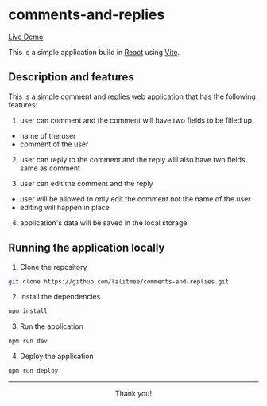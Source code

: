 # comments-and-replies

[Live Demo](https://lalitmee.github.io/comments-and-replies/)

This is a simple application build in [React](https://react.dev) using [Vite](https://vitejs.dev/).

## Description and features

This is a simple comment and replies web application that has the following features:

1. user can comment and the comment will have two fields to be filled up

- name of the user
- comment of the user

2. user can reply to the comment and the reply will also have two fields same as
   comment

3. user can edit the comment and the reply

- user will be allowed to only edit the comment not the name of the user
- editing will happen in place

4. application's data will be saved in the local storage

## Running the application locally

1. Clone the repository

```bash
git clone https://github.com/lalitmee/comments-and-replies.git
```

2. Install the dependencies

```bash
npm install
```

3. Run the application

```bash
npm run dev
```

4. Deploy the application

```bash
npm run deploy
```

---

<p align="center">Thank you!</p>
